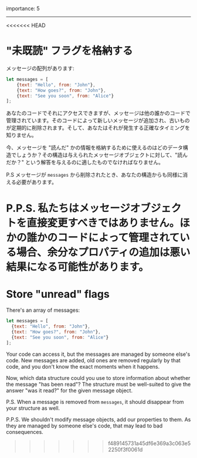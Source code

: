 importance: 5

---

<<<<<<< HEAD
# "未既読" フラグを格納する

メッセージの配列があります:

```js
let messages = [
    {text: "Hello", from: "John"},
    {text: "How goes?", from: "John"},
    {text: "See you soon", from: "Alice"}
];
```

あなたのコードでそれにアクセスできますが、メッセージは他の誰かのコードで管理されています。そのコードによって新しいメッセージが追加され、古いものが定期的に削除されます。そして、あなたはそれが発生する正確なタイミングを知りません。

今、メッセージを "読んだ" かの情報を格納するために使えるのはどのデータ構造でしょうか？その構造は与えられたメッセージオブジェクトに対して、"読んだか？" という解答を与えるのに適したものでなければなりません。

P.S メッセージが `messages` から削除されたとき、あなたの構造からも同様に消える必要があります。

P.P.S. 私たちはメッセージオブジェクトを直接変更すべきではありません。ほかの誰かのコードによって管理されている場合、余分なプロパティの追加は悪い結果になる可能性があります。
=======
# Store "unread" flags

There's an array of messages:

```js
let messages = [
  {text: "Hello", from: "John"},
  {text: "How goes?", from: "John"},
  {text: "See you soon", from: "Alice"}
];
```

Your code can access it, but the messages are managed by someone else's code. New messages are added, old ones are removed regularly by that code, and you don't know the exact moments when it happens.

Now, which data structure could you use to store information about whether the message "has been read"? The structure must be well-suited to give the answer "was it read?" for the given message object.

P.S. When a message is removed from `messages`, it should disappear from your structure as well.

P.P.S. We shouldn't modify message objects, add our properties to them. As they are managed by someone else's code, that may lead to bad consequences.
>>>>>>> f489145731a45df6e369a3c063e52250f3f0061d
